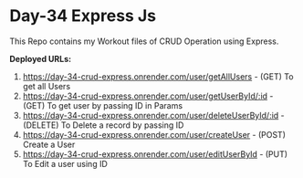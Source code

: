 # Day-34 Express Js

This Repo contains my Workout files of CRUD Operation using Express.

<b>Deployed URLs:</b>
1. https://day-34-crud-express.onrender.com/user/getAllUsers - (GET) To get all Users
2. https://day-34-crud-express.onrender.com/user/getUserById/:id - (GET) To get user by passing ID in Params
3. https://day-34-crud-express.onrender.com/user/deleteUserById/:id - (DELETE) To Delete a record by passing ID
4. https://day-34-crud-express.onrender.com/user/createUser - (POST) Create a User
5. https://day-34-crud-express.onrender.com/user/editUserById - (PUT) To Edit a user using ID